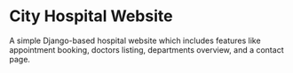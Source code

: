 # City Hospital Website
A simple Django-based hospital website which includes features like appointment booking, doctors listing, departments overview, and a contact page.
